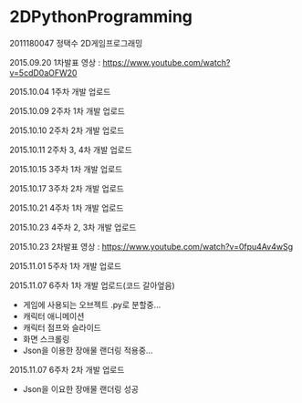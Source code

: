 # 2DPythonProgramming

2011180047 정택수 2D게임프로그래밍

2015.09.20 1차발표 영상 : https://www.youtube.com/watch?v=5cdD0aOFW20

2015.10.04 1주차 개발 업로드

2015.10.09 2주차 1차 개발 업로드

2015.10.10 2주차 2차 개발 업로드

2015.10.11 2주차 3, 4차 개발 업로드

2015.10.15 3주차 1차 개발 업로드

2015.10.17 3주차 2차 개발 업로드

2015.10.21 4주차 1차 개발 업로드

2015.10.23 4주차 2, 3차 개발 업로드

2015.10.23 2차발표 영상 : https://www.youtube.com/watch?v=0fpu4Av4wSg

2015.11.01 5주차 1차 개발 업로드

2015.11.07 6주차 1차 개발 업로드(코드 갈아엎음)
- 게임에 사용되는 오브젝트 .py로 분할중...
- 캐릭터 애니메이션
- 캐릭터 점프와 슬라이드
- 화면 스크롤링
- Json을 이용한 장애물 랜더링 적용중...

2015.11.07 6주차 2차 개발 업로드
- Json을 이요한 장애물 랜더링 성공

